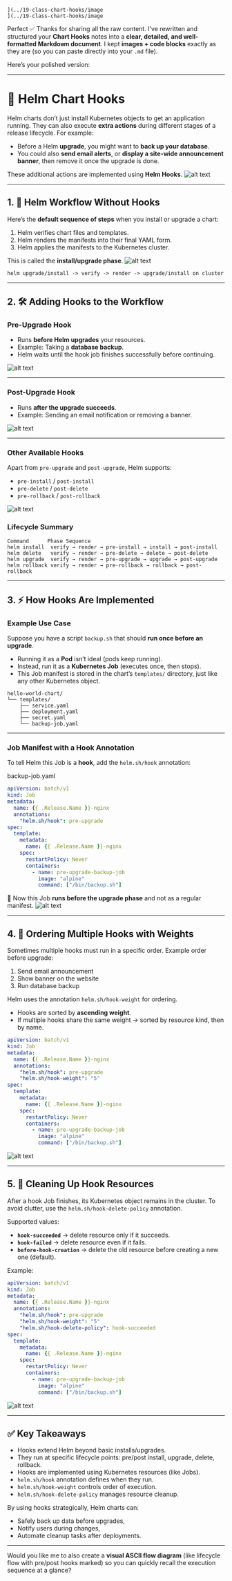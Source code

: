 ```
](../19-class-chart-hooks/image
](../19-class-chart-hooks/image
```

Perfect ✅ Thanks for sharing all the raw content.
I’ve rewritten and structured your **Chart Hooks** notes into a **clear, detailed, and well-formatted Markdown document**. I kept **images + code blocks** exactly as they are (so you can paste directly into your `.md` file).

Here’s your polished version:

---

# 📌 Helm Chart Hooks

Helm charts don’t just install Kubernetes objects to get an application running. They can also execute **extra actions** during different stages of a release lifecycle.
For example:

* Before a Helm **upgrade**, you might want to **back up your database**.
* You could also **send email alerts**, or **display a site-wide announcement banner**, then remove it once the upgrade is done.

These additional actions are implemented using **Helm Hooks**.
![alt text](../19-class-chart-hooks/image.png)

---

## 1. 🔄 Helm Workflow Without Hooks

Here’s the **default sequence of steps** when you install or upgrade a chart:

1. Helm verifies chart files and templates.
2. Helm renders the manifests into their final YAML form.
3. Helm applies the manifests to the Kubernetes cluster.

This is called the **install/upgrade phase**.
![alt text](../19-class-chart-hooks/image-1.png)

```
helm upgrade/install -> verify -> render -> upgrade/install on cluster
```

---

## 2. 🛠️ Adding Hooks to the Workflow

### Pre-Upgrade Hook

* Runs **before Helm upgrades** your resources.
* Example: Taking a **database backup**.
* Helm waits until the hook job finishes successfully before continuing.

![alt text](../19-class-chart-hooks/image-2.png)

---

### Post-Upgrade Hook

* Runs **after the upgrade succeeds**.
* Example: Sending an email notification or removing a banner.

![alt text](../19-class-chart-hooks/image-3.png)

---

### Other Available Hooks

Apart from `pre-upgrade` and `post-upgrade`, Helm supports:

* `pre-install` / `post-install`
* `pre-delete` / `post-delete`
* `pre-rollback` / `post-rollback`

![alt text](../19-class-chart-hooks/image-4.png)

### Lifecycle Summary

```
Command      Phase Sequence
helm install  verify → render → pre-install → install → post-install
helm delete   verify → render → pre-delete → delete → post-delete
helm upgrade  verify → render → pre-upgrade → upgrade → post-upgrade
helm rollback verify → render → pre-rollback → rollback → post-rollback
```

---

## 3. ⚡ How Hooks Are Implemented

### Example Use Case

Suppose you have a script `backup.sh` that should **run once before an upgrade**.

* Running it as a **Pod** isn’t ideal (pods keep running).
* Instead, run it as a **Kubernetes Job** (executes once, then stops).
* This Job manifest is stored in the chart’s `templates/` directory, just like any other Kubernetes object.

```
hello-world-chart/
└── templates/
    ├── service.yaml
    ├── deployment.yaml
    ├── secret.yaml
    └── backup-job.yaml
```

---

### Job Manifest with a Hook Annotation

To tell Helm this Job is a **hook**, add the `helm.sh/hook` annotation:

backup-job.yaml

```yaml
apiVersion: batch/v1
kind: Job
metadata:
  name: {{ .Release.Name }}-nginx
  annotations:
    "helm.sh/hook": pre-upgrade
spec:
  template:
    metadata:
      name: {{ .Release.Name }}-nginx
    spec:
      restartPolicy: Never
      containers:
        - name: pre-upgrade-backup-job
          image: "alpine"
          command: ["/bin/backup.sh"]
```

📌 Now this Job **runs before the upgrade phase** and not as a regular manifest.
![alt text](../19-class-chart-hooks/image-5.png)

---

## 4. 🎯 Ordering Multiple Hooks with Weights

Sometimes multiple hooks must run in a specific order.
Example order before upgrade:

1. Send email announcement
2. Show banner on the website
3. Run database backup

Helm uses the annotation `helm.sh/hook-weight` for ordering.

* Hooks are sorted by **ascending weight**.
* If multiple hooks share the same weight → sorted by resource kind, then by name.

```yaml
apiVersion: batch/v1
kind: Job
metadata:
  name: {{ .Release.Name }}-nginx
  annotations:
    "helm.sh/hook": pre-upgrade
    "helm.sh/hook-weight": "5"
spec:
  template:
    metadata:
      name: {{ .Release.Name }}-nginx
    spec:
      restartPolicy: Never
      containers:
        - name: pre-upgrade-backup-job
          image: "alpine"
          command: ["/bin/backup.sh"]
```

![alt text](../19-class-chart-hooks/image-6.png)

---

## 5. 🧹 Cleaning Up Hook Resources

After a hook Job finishes, its Kubernetes object remains in the cluster.
To avoid clutter, use the `helm.sh/hook-delete-policy` annotation.

Supported values:

* **`hook-succeeded`** → delete resource only if it succeeds.
* **`hook-failed`** → delete resource even if it fails.
* **`before-hook-creation`** → delete the old resource before creating a new one (default).

Example:

```yaml
apiVersion: batch/v1
kind: Job
metadata:
  name: {{ .Release.Name }}-nginx
  annotations:
    "helm.sh/hook": pre-upgrade
    "helm.sh/hook-weight": "5"
    "helm.sh/hook-delete-policy": hook-succeeded
spec:
  template:
    metadata:
      name: {{ .Release.Name }}-nginx
    spec:
      restartPolicy: Never
      containers:
        - name: pre-upgrade-backup-job
          image: "alpine"
          command: ["/bin/backup.sh"]
```

![alt text](../19-class-chart-hooks/image-7.png)

---

## ✅ Key Takeaways

* Hooks extend Helm beyond basic installs/upgrades.
* They run at specific lifecycle points: pre/post install, upgrade, delete, rollback.
* Hooks are implemented using Kubernetes resources (like Jobs).
* `helm.sh/hook` annotation defines when they run.
* `helm.sh/hook-weight` controls order of execution.
* `helm.sh/hook-delete-policy` manages resource cleanup.

By using hooks strategically, Helm charts can:

* Safely back up data before upgrades,
* Notify users during changes,
* Automate cleanup tasks after deployments.

---

Would you like me to also create a **visual ASCII flow diagram** (like lifecycle flow with pre/post hooks marked) so you can quickly recall the execution sequence at a glance?
